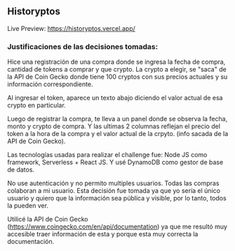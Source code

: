## Historyptos

Live Preview: https://historyptos.vercel.app/

### Justificaciones de las decisiones tomadas:
Hice una registración de una compra donde se ingresa la fecha de compra, cantidad de tokens a comprar y que crypto. La crypto a elegir, se "saca" de la API de Coin Gecko donde tiene 100 cryptos con sus precios actuales y su información correspondiente. 

Al ingresar el token, aparece un texto abajo diciendo el valor actual de esa crypto en particular.

Luego de registrar la compra, te lleva a un panel donde se observa la fecha, monto y crypto de compra. Y las ultimas 2 columnas reflejan el precio del token a la hora de la compra y el valor actual de la crpyto. (info sacada de la API de Coin Gecko).

Las tecnologías usadas para realizar el challenge fue: Node JS como framework, Serverless + React JS. Y usé DynamoDB como gestor de base de datos.

No use autenticación y no permito multiples usuarios. Todas las compras colaboran a mi usuario. Esta decisión fue tomada ya que yo sería el único usuario y quiero que la información sea pública y visible, por lo tanto, todos la pueden ver.

Utilicé la API de Coin Gecko (https://www.coingecko.com/en/api/documentation) ya que me resultó muy accesible traer información de esta y porque esta muy correcta la documentación.
